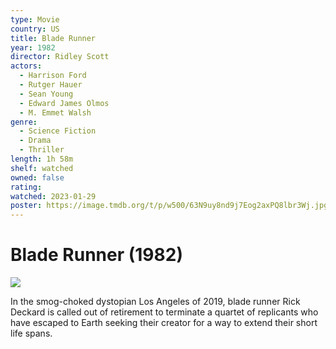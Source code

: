 ```yaml
---
type: Movie
country: US
title: Blade Runner
year: 1982
director: Ridley Scott
actors:
  - Harrison Ford
  - Rutger Hauer
  - Sean Young
  - Edward James Olmos
  - M. Emmet Walsh
genre:
  - Science Fiction
  - Drama
  - Thriller
length: 1h 58m
shelf: watched
owned: false
rating:
watched: 2023-01-29
poster: https://image.tmdb.org/t/p/w500/63N9uy8nd9j7Eog2axPQ8lbr3Wj.jpg
---
```


# Blade Runner (1982)

![](https://image.tmdb.org/t/p/w500/63N9uy8nd9j7Eog2axPQ8lbr3Wj.jpg)

In the smog-choked dystopian Los Angeles of 2019, blade runner Rick Deckard is called out of retirement to terminate a quartet of replicants who have escaped to Earth seeking their creator for a way to extend their short life spans.